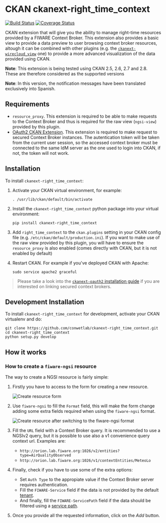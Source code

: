 CKAN ckanext-right_time_context
===============================

[![Build Status](https://travis-ci.org/conwetlab/ckanext-right_time_context.svg?branch=master)](https://travis-ci.org/conwetlab/ckanext-right_time_context)
[![Coverage Status](https://coveralls.io/repos/github/conwetlab/ckanext-right_time_context/badge.svg?branch=master)](https://coveralls.io/github/conwetlab/ckanext-right_time_context?branch=master)

CKAN extension that will give you the ability to manage right-time resources provided by a FIWARE Context Broker. This extension also provides a basic view to provide a data preview to user browsing context broker resources, altough it can be combined with other plugins (e.g. the [`ckanext-wirecloud_view`](https://github.com/conwetlab/ckanext-wirecloud_view.git) one) to provide a more advanced visualization of the data provided using CKAN.

**Note**: This extension is being tested using CKAN 2.5, 2.6, 2.7 and 2.8. These are
therefore considered as the supported versions

**Note**: In this version, the notification messages have been translated exclusively into Spanish.


## Requirements

* `resource_proxy`. This extension is required to be able to make requests to the Context Broker and thus is required for the raw view (`ngsi-view`) provided by this plugin.
* [OAuth2 CKAN Extension](https://github.com/conwetlab/ckanext-oauth2/). This extension is required to make request to secured Context Broker instances. The autentication token will be taken from the current user session, so the accessed context broker must be connected to the same IdM server as the one used to login into CKAN, if not, the token will not work.


## Installation

To install `ckanext-right_time_context`:

1. Activate your CKAN virtual environment, for example:

    ```
    . /usr/lib/ckan/default/bin/activate
    ```

2. Install the `ckanext-right_time_context` python package into your virtual environment:

    ```
    pip install ckanext-right_time_context
    ```

3. Add `right_time_context` to the `ckan.plugins` setting in your CKAN
   config file (e.g. `/etc/ckan/default/production.ini`). If you want to make
   use of the raw view provided by this plugin, you will have to ensure the
   `resource_proxy` is also enabled (comes directly with CKAN, but it is not
   enabled by default)

4. Restart CKAN. For example if you've deployed CKAN with Apache:

    ```
    sudo service apache2 graceful
    ```

> Please take a look into the [`ckanext-oauth2` installation guide][ckanext-oauth2-inst]
> if you are interested on linking secured context brokers.


[ckanext-oauth2-inst]: https://github.com/conwetlab/ckanext-oauth2/wiki/Activating-and-Installing


## Development Installation

To install `ckanext-right_time_context` for development, activate your CKAN virtualenv and
do:

```
git clone https://github.com/conwetlab/ckanext-right_time_context.git
cd ckanext-right_time_context
python setup.py develop
```


## How it works


### How to create a `fiware-ngsi` resource

The way to create a NGSI resource is fairly simple:

1. Firstly you have to access to the form for creating a new resource.

   ![Create resource form](images/create_resource_form.png)

3. Use `fiware-ngsi` to fill the `Format` field, this will make the form change
   adding some extra fields required when using the `fiware-ngsi` format.

   ![Create resource after switching to the fiware-ngsi format](images/create_resource_form_fiwarengsi.png)

2. Fill the `URL` field with a Context Broker query. It is recommended to use a
   NGSIv2 query, but it is possible to use also a v1 convenience query context
   url. Examples are:

    - `http://orion.lab.fiware.org:1026/v2/entities?type=AirQualityObserved`
    - `http://orion.lab.fiware.org:1026/v1/contextEntities/MeteoLo`

3. Finally, check if you have to use some of the extra options:
    - Set `Auth Type` to the appropiate value if the Context Broker server
        requires authentication.
    - Fill the `FIWARE-Service` field if the data is not provided by the default
        [tenant](http://fiware-orion.readthedocs.io/en/master/user/multitenancy/).
    - And finally, fill the `FIWARE-ServicePath` field if the data should be
        filtered using a [service path](http://fiware-orion.readthedocs.io/en/master/user/service_path/).

4. Once you provide all the requested information, click on the *Add* button.

